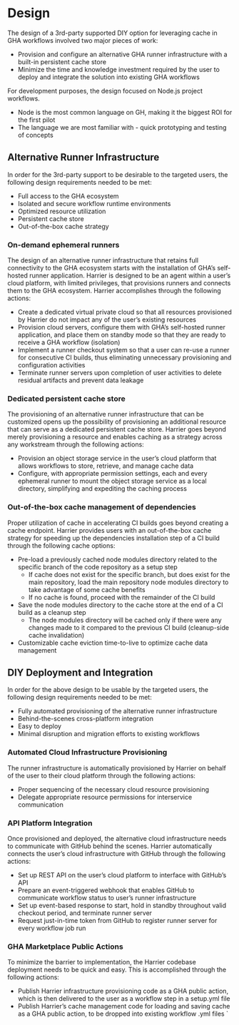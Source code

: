 # Design


The design of a 3rd-party supported DIY option for leveraging cache in GHA workflows involved two major pieces of work:

- Provision and configure an alternative GHA runner infrastructure with a built-in persistent cache store
- Minimize the time and knowledge investment required by the user to deploy and integrate the solution into existing GHA workflows

For development purposes, the design focused on Node.js project workflows.

- Node is the most common language on GH, making it the biggest ROI for the first pilot
- The language we are most familiar with \- quick prototyping and testing of concepts

## Alternative Runner Infrastructure

In order for the 3rd-party support to be desirable to the targeted users, the following design requirements needed to be met:

- Full access to the GHA ecosystem
- Isolated and secure workflow runtime environments
- Optimized resource utilization
- Persistent cache store
- Out-of-the-box cache strategy

### **On-demand ephemeral runners**

The design of an alternative runner infrastructure that retains full connectivity to the GHA ecosystem starts with the installation of GHA’s self-hosted runner application. Harrier is designed to be an agent within a user’s cloud platform, with limited privileges, that provisions runners and connects them to the GHA ecosystem. Harrier accomplishes through the following actions:

- Create a dedicated virtual private cloud so that all resources provisioned by Harrier do not impact any of the user’s existing resources
- Provision cloud servers, configure them with GHA’s self-hosted runner application, and place them on standby mode so that they are ready to receive a GHA workflow (isolation)
- Implement a runner checkout system so that a user can re-use a runner for consecutive CI builds, thus eliminating unnecessary provisioning and configuration activities
- Terminate runner servers upon completion of user activities to delete residual artifacts and prevent data leakage

### **Dedicated persistent cache store**

The provisioning of an alternative runner infrastructure that can be customized opens up the possibility of provisioning an additional resource that can serve as a dedicated persistent cache store. Harrier goes beyond merely provisioning a resource and enables caching as a strategy across any workstream through the following actions:

- Provision an object storage service in the user’s cloud platform that allows workflows to store, retrieve, and manage cache data
- Configure, with appropriate permission settings, each and every ephemeral runner to mount the object storage service as a local directory, simplifying and expediting the caching process

### **Out-of-the-box cache management of dependencies**

Proper utilization of cache in accelerating CI builds goes beyond creating a cache endpoint. Harrier provides users with an out-of-the-box cache strategy for speeding up the dependencies installation step of a CI build through the following cache options:

- Pre-load a previously cached node modules directory related to the specific branch of the code repository as a setup step
  - If cache does not exist for the specific branch, but does exist for the main repository, load the main repository node modules directory to take advantage of some cache benefits
  - If no cache is found, proceed with the remainder of the CI build
- Save the node modules directory to the cache store at the end of a CI build as a cleanup step
  - The node modules directory will be cached only if there were any changes made to it compared to the previous CI build (cleanup-side cache invalidation)
- Customizable cache eviction time-to-live to optimize cache data management

## DIY Deployment and Integration

In order for the above design to be usable by the targeted users, the following design requirements needed to be met:

- Fully automated provisioning of the alternative runner infrastructure
- Behind-the-scenes cross-platform integration
- Easy to deploy
- Minimal disruption and migration efforts to existing workflows

### **Automated Cloud Infrastructure Provisioning**

The runner infrastructure is automatically provisioned by Harrier on behalf of the user to their cloud platform through the following actions:

- Proper sequencing of the necessary cloud resource provisioning
- Delegate appropriate resource permissions for interservice communication

### **API Platform Integration**

Once provisioned and deployed, the alternative cloud infrastructure needs to communicate with GitHub behind the scenes. Harrier automatically connects the user’s cloud infrastructure with GitHub through the following actions:

- Set up REST API on the user’s cloud platform to interface with GitHub’s API
- Prepare an event-triggered webhook that enables GitHub to communicate workflow status to user’s runner infrastructure
- Set up event-based response to start, hold in standby throughout valid checkout period, and terminate runner server
- Request just-in-time token from GitHub to register runner server for every workflow job run

### **GHA Marketplace Public Actions**

To minimize the barrier to implementation, the Harrier codebase deployment needs to be quick and easy. This is accomplished through the following actions:

- Publish Harrier infrastructure provisioning code as a GHA public action, which is then delivered to the user as a workflow step in a setup.yml file
- Publish Harrier’s cache management code for loading and saving cache as a GHA public action, to be dropped into existing workflow .yml files
  `
